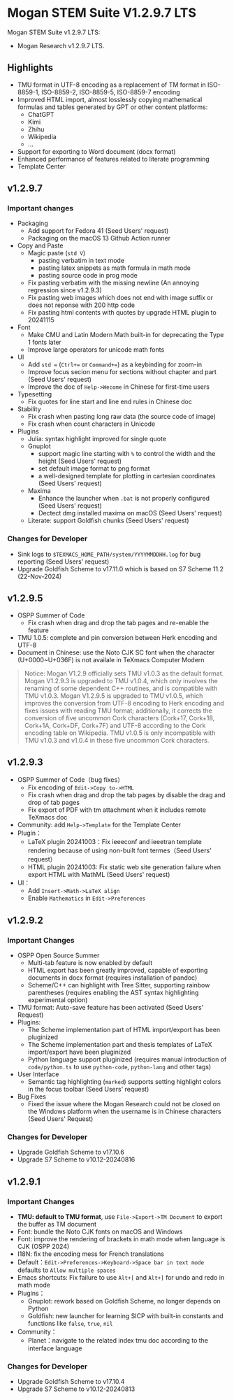 # Mogan STEM Suite V1.2.9.7 LTS
Mogan STEM Suite v1.2.9.7 LTS:
+ Mogan Research v1.2.9.7 LTS.

## Highlights
+ TMU format in UTF-8 encoding as a replacement of TM format in ISO-8859-1, ISO-8859-2, ISO-8859-5, ISO-8859-7 encoding
+ Improved HTML import, almost losslessly copying mathematical formulas and tables generated by GPT or other content platforms:
  + ChatGPT
  + Kimi
  + Zhihu
  + Wikipedia
  + ...
+ Support for exporting to Word document (docx format)
+ Enhanced performance of features related to literate programming
+ Template Center

## v1.2.9.7
### Important changes
+ Packaging
  - Add support for Fedora 41 (Seed Users' request)
  - Packaging on the macOS 13 Github Action runner
+ Copy and Paste
  - Magic paste (`std V`)
    + pasting verbatim in text mode
    + pasting latex snippets as math formula in math mode
    + pasting source code in prog mode
  - Fix pasting verbatim with the missing newline (An annoying regression since v1.2.9.3)
  - Fix pasting web images which does not end with image suffix or does not reponse with 200 http code
  - Fix pasting html contents with quotes by upgrade HTML plugin to 20241115
+ Font
  - Make CMU and Latin Modern Math built-in for deprecating the Type 1 fonts later
  - Improve large operators for unicode math fonts
+ UI
  - Add `std =` (`Ctrl+=` or `Command+=`) as a keybinding for zoom-in
  - Improve focus secion menu for sections without chapter and part (Seed Users' request)
  - Improve the doc of `Help->Wecome` in Chinese for first-time users
+ Typesetting
  - Fix quotes for line start and line end rules in Chinese doc
+ Stability
  - Fix crash when pasting long raw data (the source code of image)
  - Fix crash when count characters in Unicode
+ Plugins
  - Julia: syntax highlight improved for single quote
  - Gnuplot
    - support magic line starting with `%` to control the width and the height (Seed Users' request)
    - set default image format to png format
    - a well-designed template for plotting in cartesian coordinates (Seed Users' request)
  - Maxima
    - Enhance the launcher when `.bat` is not properly configured (Seed Users' request)
    - Dectect dmg installed maxima on macOS (Seed Users' request)
  - Literate: support Goldfish chunks (Seed Users' request)

### Changes for Developer
+ Sink logs to `$TEXMACS_HOME_PATH/system/YYYYMMDDHH.log` for bug reporting (Seed Users' request)
+ Upgrade Goldfish Scheme to v17.11.0 which is based on S7 Scheme 11.2 (22-Nov-2024)

## v1.2.9.5
+ OSPP Summer of Code
  + Fix crash when drag and drop the tab pages and re-enable the feature
+ TMU 1.0.5: complete and pin conversion between Herk encoding and UTF-8
+ Document in Chinese: use the Noto CJK SC font when the character (U+0000~U+036F) is not availale in TeXmacs Computer Modern

> Notice: Mogan V1.2.9 officially sets TMU v1.0.3 as the default format. Mogan V1.2.9.3 is upgraded to TMU v1.0.4, which only involves the renaming of some dependent C++ routines, and is compatible with TMU v1.0.3. Mogan V1.2.9.5 is upgraded to TMU v1.0.5, which improves the conversion from UTF-8 encoding to Herk encoding and fixes issues with reading TMU format; additionally, it corrects the conversion of five uncommon Cork characters (Cork+17, Cork+18, Cork+1A, Cork+DF, Cork+7F) and UTF-8 according to the Cork encoding table on Wikipedia. TMU v1.0.5 is only incompatible with TMU v1.0.3 and v1.0.4 in these five uncommon Cork characters.

## v1.2.9.3
+ OSPP Summer of Code（bug fixes）
  + Fix encoding of `Edit->Copy to->HTML`
  + Fix crash when drag and drop the tab pages by disable the drag and drop of tab pages
  + Fix export of PDF with tm attachment when it includes remote TeXmacs doc
+ Community: add `Help->Template` for the Template Center
+ Plugin：
  + LaTeX plugin 20241003：Fix ieeeconf and ieeetran template rendering because of using non-built font termes（Seed Users' request）
  + HTML plugin 20241003: Fix static web site generation failure when export HTML with MathML (Seed Users' request)
+ UI：
  + Add `Insert->Math->LaTeX align`
  + Enable `Mathematics` in `Edit->Preferences`

## v1.2.9.2
### Important Changes
+ OSPP Open Source Summer
  + Multi-tab feature is now enabled by default
  + HTML export has been greatly improved, capable of exporting documents in docx format (requires installation of pandoc)
  + Scheme/C++ can highlight with Tree Sitter, supporting rainbow parentheses (requires enabling the AST syntax highlighting experimental option)
+ TMU format: Auto-save feature has been activated (Seed Users' Request)
+ Plugins:
  + The Scheme implementation part of HTML import/export has been pluginized
  + The Scheme implementation part and thesis templates of LaTeX import/export have been pluginized
  + Python language support pluginized (requires manual introduction of `code/python.ts` to use `python-code`, `python-lang` and other tags)
+ User Interface
  - Semantic tag highlighting (`marked`) supports setting highlight colors in the focus toolbar (Seed Users' request)
+ Bug Fixes
  - Fixed the issue where the Mogan Research could not be closed on the Windows platform when the username is in Chinese characters (Seed Users' Request)

### Changes for Developer
+ Upgrade Goldfish Scheme to v17.10.6
+ Upgrade S7 Scheme to v10.12-20240816

## v1.2.9.1
### Important Changes
+ **TMU: default to TMU format**, use `File->Export->TM Document` to export the buffer as TM document
+ Font: bundle the Noto CJK fonts on macOS and Windows
+ Font: improve the rendering of brackets in math mode when language is CJK (OSPP 2024)
+ I18N: fix the encoding mess for French translations
+ Default：`Edit->Preferences->Keyboard->Space bar in text mode` defaults to `Allow multiple spaces`
+ Emacs shortcuts: Fix failure to use `Alt+[` and `Alt+]` for undo and redo in math mode
+ Plugins：
  - Gnuplot: rework based on Goldfish Scheme, no longer depends on Python
  - Goldfish: new launcher for learning SICP with built-in constants and functions like `false`, `true`, `nil`
+ Community：
  - Planet：navigate to the related index tmu doc according to the interface language


### Changes for Developer
+ Upgrade Goldfish Scheme to v17.10.4
+ Upgrade S7 Scheme to v10.12-20240813

